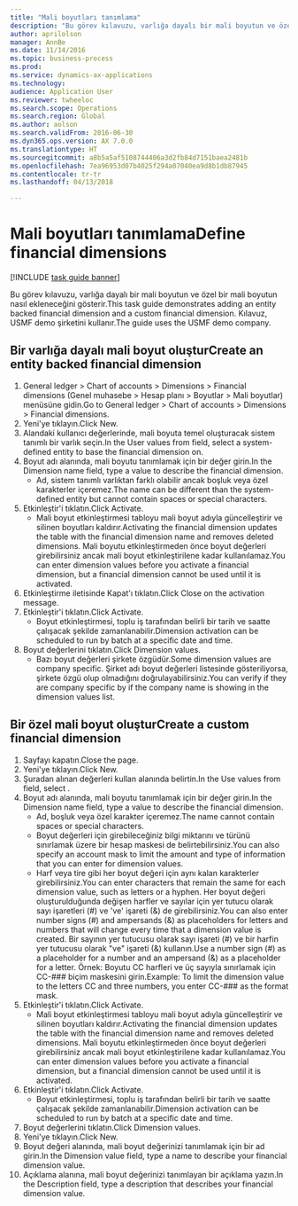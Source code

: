 ```yaml
--- 
title: "Mali boyutları tanımlama"
description: "Bu görev kılavuzu, varlığa dayalı bir mali boyutun ve özel bir mali boyutun nasıl ekleneceğini gösterir."
author: aprilolson
manager: AnnBe
ms.date: 11/14/2016
ms.topic: business-process
ms.prod: 
ms.service: dynamics-ax-applications
ms.technology: 
audience: Application User
ms.reviewer: twheeloc
ms.search.scope: Operations
ms.search.region: Global
ms.author: aolson
ms.search.validFrom: 2016-06-30
ms.dyn365.ops.version: AX 7.0.0
ms.translationtype: HT
ms.sourcegitcommit: a8b5a5af5108744406a3d2fb84d7151baea2481b
ms.openlocfilehash: 7ea96953d07b4025f294a07040ea9d8b1db87945
ms.contentlocale: tr-tr
ms.lasthandoff: 04/13/2018

---
```

# <a name="define-financial-dimensions"></a><span data-ttu-id="96054-103">Mali boyutları tanımlama</span><span class="sxs-lookup"><span data-stu-id="96054-103">Define financial dimensions</span></span>

[!INCLUDE [task guide banner](../../includes/task-guide-banner.md)]

<span data-ttu-id="96054-104">Bu görev kılavuzu, varlığa dayalı bir mali boyutun ve özel bir mali boyutun nasıl ekleneceğini gösterir.</span><span class="sxs-lookup"><span data-stu-id="96054-104">This task guide demonstrates adding an entity backed financial dimension and a custom financial dimension.</span></span>  <span data-ttu-id="96054-105">Kılavuz, USMF demo şirketini kullanır.</span><span class="sxs-lookup"><span data-stu-id="96054-105">The guide uses the USMF demo company.</span></span>


## <a name="create-an-entity-backed-financial-dimension"></a><span data-ttu-id="96054-106">Bir varlığa dayalı mali boyut oluştur</span><span class="sxs-lookup"><span data-stu-id="96054-106">Create an entity backed financial dimension</span></span>
1. <span data-ttu-id="96054-107">General ledger > Chart of accounts > Dimensions > Financial dimensions (Genel muhasebe > Hesap planı > Boyutlar > Mali boyutlar) menüsüne gidin.</span><span class="sxs-lookup"><span data-stu-id="96054-107">Go to General ledger > Chart of accounts > Dimensions > Financial dimensions.</span></span>
2. <span data-ttu-id="96054-108">Yeni'ye tıklayın.</span><span class="sxs-lookup"><span data-stu-id="96054-108">Click New.</span></span>
3. <span data-ttu-id="96054-109">Alandaki kullanıcı değerlerinde, mali boyuta temel oluşturacak sistem tanımlı bir varlık seçin.</span><span class="sxs-lookup"><span data-stu-id="96054-109">In the User values from field, select a system-defined entity to base the financial dimension on.</span></span> 
4. <span data-ttu-id="96054-110">Boyut adı alanında, mali boyutu tanımlamak için bir değer girin.</span><span class="sxs-lookup"><span data-stu-id="96054-110">In the Dimension name field, type a value to describe the financial dimension.</span></span>
    * <span data-ttu-id="96054-111">Ad, sistem tanımlı varlıktan farklı olabilir ancak boşluk veya özel karakterler içeremez.</span><span class="sxs-lookup"><span data-stu-id="96054-111">The name can be different than the system-defined entity but cannot contain spaces or special characters.</span></span>  
5. <span data-ttu-id="96054-112">Etkinleştir'i tıklatın.</span><span class="sxs-lookup"><span data-stu-id="96054-112">Click Activate.</span></span>
    * <span data-ttu-id="96054-113">Mali boyut etkinleştirmesi tabloyu mali boyut adıyla güncelleştirir ve silinen boyutları kaldırır.</span><span class="sxs-lookup"><span data-stu-id="96054-113">Activating the financial dimension updates the table with the financial dimension name and removes deleted dimensions.</span></span> <span data-ttu-id="96054-114">Mali boyutu etkinleştirmeden önce boyut değerleri girebilirsiniz ancak mali boyut etkinleştirilene kadar kullanılamaz.</span><span class="sxs-lookup"><span data-stu-id="96054-114">You can enter dimension values before you activate a financial dimension, but a financial dimension cannot be used until it is activated.</span></span>  
6. <span data-ttu-id="96054-115">Etkinleştirme iletisinde Kapat'ı tıklatın.</span><span class="sxs-lookup"><span data-stu-id="96054-115">Click Close on the activation message.</span></span>
7. <span data-ttu-id="96054-116">Etkinleştir'i tıklatın.</span><span class="sxs-lookup"><span data-stu-id="96054-116">Click Activate.</span></span>
    * <span data-ttu-id="96054-117">Boyut etkinleştirmesi, toplu iş tarafından belirli bir tarih ve saatte çalışacak şekilde zamanlanabilir.</span><span class="sxs-lookup"><span data-stu-id="96054-117">Dimension activation can be scheduled to run by batch at a specific date and time.</span></span>  
8. <span data-ttu-id="96054-118">Boyut değerlerini tıklatın.</span><span class="sxs-lookup"><span data-stu-id="96054-118">Click Dimension values.</span></span>
    * <span data-ttu-id="96054-119">Bazı boyut değerleri şirkete özgüdür.</span><span class="sxs-lookup"><span data-stu-id="96054-119">Some dimension values are company specific.</span></span> <span data-ttu-id="96054-120">Şirket adı boyut değerleri listesinde gösteriliyorsa, şirkete özgü olup olmadığını doğrulayabilirsiniz.</span><span class="sxs-lookup"><span data-stu-id="96054-120">You can verify if they are company specific by if the company name is showing in the dimension values list.</span></span>  

## <a name="create-a-custom-financial-dimension"></a><span data-ttu-id="96054-121">Bir özel mali boyut oluştur</span><span class="sxs-lookup"><span data-stu-id="96054-121">Create a custom financial dimension</span></span>
1. <span data-ttu-id="96054-122">Sayfayı kapatın.</span><span class="sxs-lookup"><span data-stu-id="96054-122">Close the page.</span></span>
2. <span data-ttu-id="96054-123">Yeni'ye tıklayın.</span><span class="sxs-lookup"><span data-stu-id="96054-123">Click New.</span></span>
3. <span data-ttu-id="96054-124">Şuradan alınan değerleri kullan alanında <Custom dimension> belirtin.</span><span class="sxs-lookup"><span data-stu-id="96054-124">In the Use values from field, select <Custom dimension>.</span></span>
4. <span data-ttu-id="96054-125">Boyut adı alanında, mali boyutu tanımlamak için bir değer girin.</span><span class="sxs-lookup"><span data-stu-id="96054-125">In the Dimension name field, type a value to describe the financial dimension.</span></span>
    * <span data-ttu-id="96054-126">Ad, boşluk veya özel karakter içeremez.</span><span class="sxs-lookup"><span data-stu-id="96054-126">The name cannot contain spaces or special characters.</span></span>  
    * <span data-ttu-id="96054-127">Boyut değerleri için girebileceğiniz bilgi miktarını ve türünü sınırlamak üzere bir hesap maskesi de belirtebilirsiniz.</span><span class="sxs-lookup"><span data-stu-id="96054-127">You can also specify an account mask to limit the amount and type of information that you can enter for dimension values.</span></span>   
    * <span data-ttu-id="96054-128">Harf veya tire gibi her boyut değeri için aynı kalan karakterler girebilirsiniz.</span><span class="sxs-lookup"><span data-stu-id="96054-128">You can enter characters that remain the same for each dimension value, such as letters or a hyphen.</span></span> <span data-ttu-id="96054-129">Her boyut değeri oluşturulduğunda değişen harfler ve sayılar için yer tutucu olarak sayı işaretleri (#) ve 've' işareti (&) de girebilirsiniz.</span><span class="sxs-lookup"><span data-stu-id="96054-129">You can also enter number signs (#) and ampersands (&) as placeholders for letters and numbers that will change every time that a dimension value is created.</span></span> <span data-ttu-id="96054-130">Bir sayının yer tutucusu olarak sayı işareti (#) ve bir harfin yer tutucusu olarak "ve" işareti (&) kullanın.</span><span class="sxs-lookup"><span data-stu-id="96054-130">Use a number sign (#) as a placeholder for a number and an ampersand (&) as a placeholder for a letter.</span></span>  <span data-ttu-id="96054-131">Örnek: Boyutu CC harfleri ve üç sayıyla sınırlamak için CC-### biçim maskesini girin.</span><span class="sxs-lookup"><span data-stu-id="96054-131">Example: To limit the dimension value to the letters CC and three numbers, you enter CC-### as the format mask.</span></span>  
5. <span data-ttu-id="96054-132">Etkinleştir'i tıklatın.</span><span class="sxs-lookup"><span data-stu-id="96054-132">Click Activate.</span></span>
    * <span data-ttu-id="96054-133">Mali boyut etkinleştirmesi tabloyu mali boyut adıyla güncelleştirir ve silinen boyutları kaldırır.</span><span class="sxs-lookup"><span data-stu-id="96054-133">Activating the financial dimension updates the table with the financial dimension name and removes deleted dimensions.</span></span> <span data-ttu-id="96054-134">Mali boyutu etkinleştirmeden önce boyut değerleri girebilirsiniz ancak mali boyut etkinleştirilene kadar kullanılamaz.</span><span class="sxs-lookup"><span data-stu-id="96054-134">You can enter dimension values before you activate a financial dimension, but a financial dimension cannot be used until it is activated.</span></span>  
6. <span data-ttu-id="96054-135">Etkinleştir'i tıklatın.</span><span class="sxs-lookup"><span data-stu-id="96054-135">Click Activate.</span></span>
    * <span data-ttu-id="96054-136">Boyut etkinleştirmesi, toplu iş tarafından belirli bir tarih ve saatte çalışacak şekilde zamanlanabilir.</span><span class="sxs-lookup"><span data-stu-id="96054-136">Dimension activation can be scheduled to run by batch at a specific date and time.</span></span>  
7. <span data-ttu-id="96054-137">Boyut değerlerini tıklatın.</span><span class="sxs-lookup"><span data-stu-id="96054-137">Click Dimension values.</span></span>
8. <span data-ttu-id="96054-138">Yeni'ye tıklayın.</span><span class="sxs-lookup"><span data-stu-id="96054-138">Click New.</span></span>
9. <span data-ttu-id="96054-139">Boyut değeri alanında, mali boyut değerinizi tanımlamak için bir ad girin.</span><span class="sxs-lookup"><span data-stu-id="96054-139">In the Dimension value field, type a name to describe your financial dimension value.</span></span>
10. <span data-ttu-id="96054-140">Açıklama alanına, mali boyut değerinizi tanımlayan bir açıklama yazın.</span><span class="sxs-lookup"><span data-stu-id="96054-140">In the Description field, type a description that describes your financial dimension value.</span></span>


